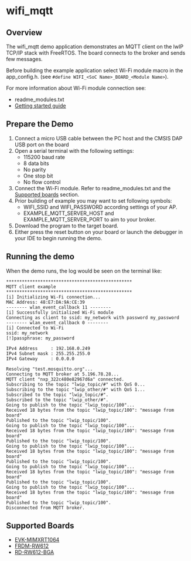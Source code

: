 # wifi_mqtt

## Overview

The wifi_mqtt demo application demonstrates an MQTT client on the lwIP TCP/IP stack with FreeRTOS.
The board connects to the broker and sends few messages.

Before building the example application select Wi-Fi module macro in the app_config.h. 
(see `#define WIFI_<SoC Name>_BOARD_<Module Name>`).

For more information about Wi-Fi module connection see:
- readme_modules.txt
- [Getting started guide](https://www.nxp.com/document/guide/getting-started-with-nxp-wi-fi-modules-using-i-mx-rt-platform:GS-WIFI-MODULES-IMXRT-PLATFORM)


## Prepare the Demo
1.  Connect a micro USB cable between the PC host and the CMSIS DAP USB port on the board
2.  Open a serial terminal with the following settings:
    - 115200 baud rate
    - 8 data bits
    - No parity
    - One stop bit
    - No flow control
3.  Connect the Wi-Fi module. Refer to readme_modules.txt and the [Supported boards](#supported-boards) section.
4.  Prior building of example you may want to set following symbols:
	- WIFI_SSID and WIFI_PASSWORD according settings of your AP.
	- EXAMPLE_MQTT_SERVER_HOST and EXAMPLE_MQTT_SERVER_PORT to aim to your broker.
5.  Download the program to the target board.
6.  Either press the reset button on your board or launch the debugger in your IDE to begin running the demo.


## Running the demo
When the demo runs, the log would be seen on the terminal like:

~~~~~~~~~~~~~~~~~~~~~~~~~~~~~~~~~~~
************************************************
MQTT client example
************************************************
[i] Initializing Wi-Fi connection... 
MAC Address: 48:E7:DA:9A:CE:39 
-------- wlan_event_callback 11 --------
[i] Successfully initialized Wi-Fi module
Connecting as client to ssid: my_network with password my_password
-------- wlan_event_callback 0 --------
[i] Connected to Wi-Fi
ssid: my_network
[!]passphrase: my_password

IPv4 Address     : 192.168.0.249
IPv4 Subnet mask : 255.255.255.0
IPv4 Gateway     : 0.0.0.0

Resolving "test.mosquitto.org"...
Connecting to MQTT broker at 5.196.78.28...
MQTT client "nxp_322c480e82967d6a" connected.
Subscribing to the topic "lwip_topic/#" with QoS 0...
Subscribing to the topic "lwip_other/#" with QoS 1...
Subscribed to the topic "lwip_topic/#".
Subscribed to the topic "lwip_other/#".
Going to publish to the topic "lwip_topic/100"...
Received 18 bytes from the topic "lwip_topic/100": "message from board"
Published to the topic "lwip_topic/100".
Going to publish to the topic "lwip_topic/100"...
Received 18 bytes from the topic "lwip_topic/100": "message from board"
Published to the topic "lwip_topic/100".
Going to publish to the topic "lwip_topic/100"...
Received 18 bytes from the topic "lwip_topic/100": "message from board"
Published to the topic "lwip_topic/100".
Going to publish to the topic "lwip_topic/100"...
Received 18 bytes from the topic "lwip_topic/100": "message from board"
Published to the topic "lwip_topic/100".
Going to publish to the topic "lwip_topic/100"...
Received 18 bytes from the topic "lwip_topic/100": "message from board"
Published to the topic "lwip_topic/100".
Disconnected from MQTT broker.
~~~~~~~~~~~~~~~~~~~~~~~~~~~~~~~~~~~

## Supported Boards
- [EVK-MIMXRT1064](../../_boards/evkmimxrt1064/wifi_examples/common/wifi_examples_readme.md)
- [FRDM-RW612](../../_boards/frdmrw612/wifi_examples/common/wifi_examples_readme.md)
- [RD-RW612-BGA](../../_boards/rdrw612bga/wifi_examples/common/wifi_examples_readme.md)
